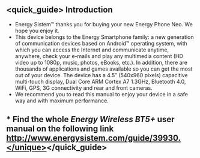 ## <quick_guide> Introduction

* Energy Sistem™ thanks you for buying your new Energy Phone Neo. We hope you enjoy it.
* This device belongs to the Energy Smartphone family:  a new generation of communication devices
based on Android™ operating system, with which you can access the Internet and communicate anytime, 
anywhere, check your e-mails and play any multimedia content (HD video
up to 1080p, music, photos, eBooks, etc.).
In addition, there are thousands of applications and games available so you can get the most out of your 
device.
The device has a 4.5” (540x960 pixels) capacitive multi-touch display, Dual Core ARM Cortex
A7 1.3GHz, Bluetooth 4.0, WiFi, GPS, 3G connectivity and rear and front cameras.
* We recommend you to read this manual to enjoy your device in a safe way and 
with maximum performance.

## * Find the whole *Energy Wireless BT5+* user manual on the following link   http://www.energysistem.com/guide/39930.</unique></quick_guide>
